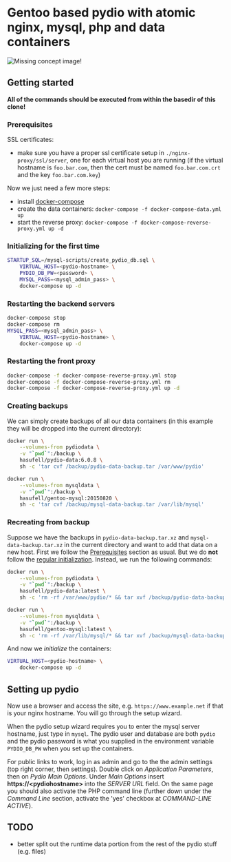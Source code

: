 # Gentoo based pydio with atomic nginx, mysql, php and data containers

![Missing concept image!](https://raw.githubusercontent.com/wiki/hasufell/docker-gentoo-pydio/images/concept.png)

## Getting started

__All of the commands should be executed from within the basedir
of this clone!__

### Prerequisites

SSL certificates:
* make sure you have a proper ssl certificate setup in `./nginx-proxy/ssl/server`, one for each virtual host you are running (if the virtual hostname is `foo.bar.com`, then the cert must be named `foo.bar.com.crt` and the key `foo.bar.com.key`)

Now we just need a few more steps:
* install [docker-compose](https://docs.docker.com/compose/install/)
* create the data containers: `docker-compose -f docker-compose-data.yml up`
* start the reverse proxy: `docker-compose -f docker-compose-reverse-proxy.yml up -d`

### Initializing for the first time
```sh
STARTUP_SQL=/mysql-scripts/create_pydio_db.sql \
	VIRTUAL_HOST=<pydio-hostname> \
	PYDIO_DB_PW=<password> \
	MYSQL_PASS=<mysql_admin_pass> \
	docker-compose up -d
```

### Restarting the backend servers
```sh
docker-compose stop
docker-compose rm
MYSQL_PASS=<mysql_admin_pass> \
	VIRTUAL_HOST=<pydio-hostname> \
	docker-compose up -d
```

### Restarting the front proxy
```sh
docker-compose -f docker-compose-reverse-proxy.yml stop
docker-compose -f docker-compose-reverse-proxy.yml rm
docker-compose -f docker-compose-reverse-proxy.yml up -d
```

### Creating backups

We can simply create backups of all our data containers
(in this example they will be dropped into the current directory):
```sh
docker run \
	--volumes-from pydiodata \
	-v "`pwd`":/backup \
	hasufell/pydio-data:6.0.8 \
	sh -c 'tar cvf /backup/pydio-data-backup.tar /var/www/pydio'

docker run \
	--volumes-from mysqldata \
	-v "`pwd`":/backup \
	hasufell/gentoo-mysql:20150820 \
	sh -c 'tar cvf /backup/mysql-data-backup.tar /var/lib/mysql'
```

### Recreating from backup

Suppose we have the backups in `pydio-data-backup.tar.xz` and
`mysql-data-backup.tar.xz` in the current directory and want to add that
data on a new host. First we follow the [Prerequisites](README.md#prerequisites)
section as usual. But we do __not__ follow the
[regular initialization](README.md#initializing-for-the-first-time).
Instead, we run the following commands:
```sh
docker run \
	--volumes-from pydiodata \
	-v "`pwd`":/backup \
	hasufell/pydio-data:latest \
	sh -c 'rm -rf /var/www/pydio/* && tar xvf /backup/pydio-data-backup.tar'

docker run \
	--volumes-from mysqldata \
	-v "`pwd`":/backup \
	hasufell/gentoo-mysql:latest \
	sh -c 'rm -rf /var/lib/mysql/* && tar xvf /backup/mysql-data-backup.tar'
```

And now we _initialize_ the containers:
```sh
VIRTUAL_HOST=<pydio-hostname> \
	docker-compose up -d
```

## Setting up pydio

Now use a browser and access the site, e.g. `https://www.example.net` if
that is your nginx hostname. You will go through the setup wizard.

When the pydio setup wizard requires you to enter the mysql server hostname,
just type in `mysql`. The pydio user and database are both `pydio` and the
pydio password is what you supplied in the environment variable `PYDIO_DB_PW`
when you set up the containers.

For public links to work, log in as admin and go to the the admin settings
(top right corner, then settings). Double click on _Application Parameters_,
then on _Pydio Main Options_. Under _Main Options_ insert __https://\<pydiohostname\>__
into the _SERVER URL_ field.
On the same page you should also activate the PHP command line (further down
under the _Command Line_ section, activate the 'yes' checkbox at
_COMMAND-LINE ACTIVE_).


## TODO
* better split out the runtime data portion from the rest of the pydio stuff (e.g. files)
